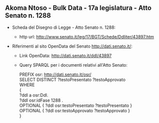 ## Akoma Ntoso - Bulk Data - 17a legislatura - Atto Senato n. 1288 ##

* Scheda del Disegno di Legge - Atto Senato n. 1288:
	* http url: http://www.senato.it/leg/17/BGT/Schede/Ddliter/43897.htm

* Riferimenti al sito OpenData del Senato http://dati.senato.it/:
	* Link OpenData: http://dati.senato.it/ddl/43897
	* Query SPARQL per i documenti relativi all'Atto Senato:

        PREFIX osr: <http://dati.senato.it/osr/>  
		SELECT DISTINCT ?testoPresentato ?testoApprovato  
		WHERE  
		{  
		    ?ddl a osr:Ddl.  
		    ?ddl osr:idFase 1288 .  
		    OPTIONAL { ?ddl osr:testoPresentato ?testoPresentato }  
		    OPTIONAL { ?ddl osr:testoApprovato ?testoApprovato }  
		}
		